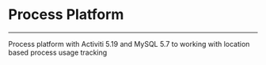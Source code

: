 # Process Platform
---
Process platform with Activiti 5.19 and MySQL 5.7 to working with location based process usage tracking
